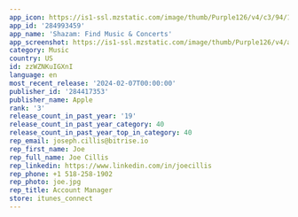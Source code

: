 ```yaml
---
app_icon: https://is1-ssl.mzstatic.com/image/thumb/Purple126/v4/c3/94/14/c39414d5-840d-0efd-791d-fa4e70887857/AppIcon-0-0-1x_U007emarketing-0-7-0-85-220.png/1024x1024bb.png
app_id: '284993459'
app_name: 'Shazam: Find Music & Concerts'
app_screenshot: https://is1-ssl.mzstatic.com/image/thumb/Purple126/v4/ad/7c/16/ad7c16b2-7753-b8cd-d1cd-1a10c1d6c3ce/c7d8a047-07ab-446a-a512-d56975dc117e_en-US_1.First_Screen_copy.png/1242x2688bb.png
category: Music
country: US
id: zzWZNKuIGXnI
language: en
most_recent_release: '2024-02-07T00:00:00'
publisher_id: '284417353'
publisher_name: Apple
rank: '3'
release_count_in_past_year: '19'
release_count_in_past_year_category: 40
release_count_in_past_year_top_in_category: 40
rep_email: joseph.cillis@bitrise.io
rep_first_name: Joe
rep_full_name: Joe Cillis
rep_linkedin: https://www.linkedin.com/in/joecillis
rep_phone: +1 518-258-1902
rep_photo: joe.jpg
rep_title: Account Manager
store: itunes_connect
---
```

